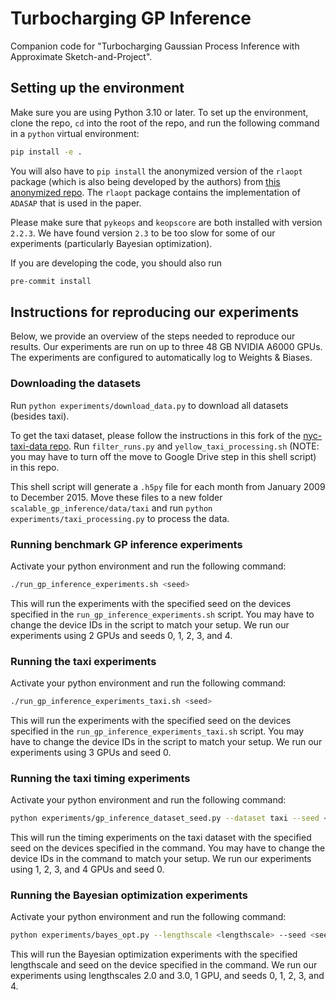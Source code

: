 # Turbocharging GP Inference

Companion code for "Turbocharging Gaussian Process Inference with Approximate Sketch-and-Project".

## Setting up the environment
Make sure you are using Python 3.10 or later.
To set up the environment, clone the repo, `cd` into the root of the repo, and run the following command in a `python` virtual environment:
```bash
pip install -e .
```

You will also have to `pip install` the anonymized version of the `rlaopt` package (which is also being developed by the authors) from [this anonymized repo](https://anonymous.4open.science/r/rlaopt-anon).
The `rlaopt` package contains the implementation of `ADASAP` that is used in the paper.

Please make sure that `pykeops` and `keopscore` are both installed with version `2.2.3`. We have found version `2.3` to be too slow for some of our experiments (particularly Bayesian optimization).

If you are developing the code, you should also run
```bash
pre-commit install
```

## Instructions for reproducing our experiments
Below, we provide an overview of the steps needed to reproduce our results.
Our experiments are run on up to three 48 GB NVIDIA A6000 GPUs.
The experiments are configured to automatically log to Weights & Biases.

### Downloading the datasets
Run `python experiments/download_data.py` to download all datasets (besides taxi).

To get the taxi dataset, please follow the instructions in this fork of the [nyc-taxi-data repo](https://anonymous.4open.science/r/nyc-taxi-data). Run `filter_runs.py` and `yellow_taxi_processing.sh` (NOTE: you may have to turn off the move to Google Drive step in this shell script) in this repo.

This shell script will generate a `.h5py` file for each month from January 2009 to December 2015. Move these files to a new folder `scalable_gp_inference/data/taxi` and run `python experiments/taxi_processing.py` to process the data.

### Running benchmark GP inference experiments
Activate your python environment and run the following command:
```bash
./run_gp_inference_experiments.sh <seed>
```

This will run the experiments with the specified seed on the devices specified in the `run_gp_inference_experiments.sh` script. You may have to change the device IDs in the script to match your setup. We run our experiments using 2 GPUs and seeds 0, 1, 2, 3, and 4.

### Running the taxi experiments
Activate your python environment and run the following command:
```bash
./run_gp_inference_experiments_taxi.sh <seed>
```

This will run the experiments with the specified seed on the devices specified in the `run_gp_inference_experiments_taxi.sh` script. You may have to change the device IDs in the script to match your setup. We run our experiments using 3 GPUs and seed 0.

### Running the taxi timing experiments
Activate your python environment and run the following command:
```bash
python experiments/gp_inference_dataset_seed.py --dataset taxi --seed <seed> --devices <device_ids> --timing
```

This will run the timing experiments on the taxi dataset with the specified seed on the devices specified in the command. You may have to change the device IDs in the command to match your setup. We run our experiments using 1, 2, 3, and 4 GPUs and seed 0.

### Running the Bayesian optimization experiments
Activate your python environment and run the following command:
```bash
python experiments/bayes_opt.py --lengthscale <lengthscale> --seed <seed> --device <device_id>
```

This will run the Bayesian optimization experiments with the specified lengthscale and seed on the device specified in the command. We run our experiments using lengthscales 2.0 and 3.0, 1 GPU, and seeds 0, 1, 2, 3, and 4.
